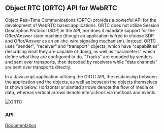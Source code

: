 ## Object RTC (ORTC) API for WebRTC

Object Real-Time Communications (ORTC) provides a powerful API for the development of WebRTC based applications. ORTC does not utilize Session Description Protocol (SDP) in the API, nor does it mandate support for the Offer/Answer state machine (though an application is free to choose SDP and Offer/Answer as an on-the-wire signaling mechanism). Instead, ORTC uses "sender", "receiver" and "transport" objects, which have "capabilities" describing what they are capable of doing, as well as "parameters" which define what they are configured to do. "Tracks" are encoded by senders and sent over transports, then decoded by receivers while "data channels" are sent over transports directly.

In a Javascript application utilizing the ORTC API, the relationship between the application and the objects, as well as between the objects themselves is shown below. Horizontal or slanted arrows denote the flow of media or data, whereas vertical arrows denote interactions via methods and events.

![ORTC](http://draft.ortc.org/images/quic.svg)

### API

[Documentation](https://rawgit.com/vmolsa/webrtc-native/ortc/doc/modules/_ortc_.html)
